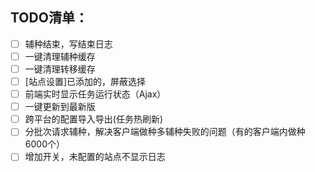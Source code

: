 ## TODO清单：

- [ ] 辅种结束，写结束日志
- [ ] 一键清理辅种缓存
- [ ] 一键清理转移缓存
- [ ] [站点设置]已添加的，屏蔽选择
- [ ] 前端实时显示任务运行状态（Ajax）
- [ ] 一键更新到最新版
- [ ] 跨平台的配置导入导出(任务热刷新)
- [ ] 分批次请求辅种，解决客户端做种多辅种失败的问题（有的客户端内做种6000个）
- [ ] 增加开关，未配置的站点不显示日志
